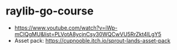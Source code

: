 # raylib-go-course

* https://www.youtube.com/watch?v=iWp-mCIQgMU&list=PLVotA8ycjnCsy30WQCwVU5RrZkt4lLgY5
* Asset pack: https://cupnooble.itch.io/sprout-lands-asset-pack
